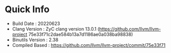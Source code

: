# Quick Info
* Build Date : 20220623
* Clang Version : ZyC clang version 13.0.1 (https://github.com/llvm/llvm-project 75e33f71c2dae584b13a7d1186ae0a038ba98838)
* Binutils Version : 2.38
* Compiled Based : https://github.com/llvm/llvm-project/commit/75e33f71

